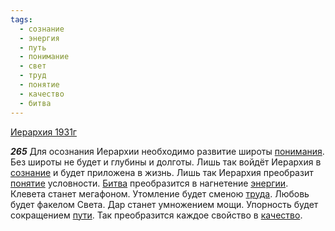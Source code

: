 ```yaml
---
tags:
  - сознание
  - энергия
  - путь
  - понимание
  - свет
  - труд
  - понятие
  - качество
  - битва
---
```


[Иерархия 1931г](/agni/1931)

___265___
Для осознания Иерархии необходимо развитие широты [понимания](/tag/#понимание). Без широты не будет и глубины и долготы. Лишь так войдёт Иерархия в [сознание](/tag/#сознание) и будет приложена в жизнь. Лишь так Иерархия преобразит [понятие](/tag/#понятие) условности. [Битва](/tag/#битва) преобразится в нагнетение [энергии](/tag/#энергия). Клевета станет мегафоном. Утомление будет сменою [труда](/tag/#труд). Любовь будет факелом Света. Дар станет умножением мощи. Упорность будет сокращением [пути](/tag/#путь). Так преобразится каждое свойство в [качество](/tag/#качество).   

